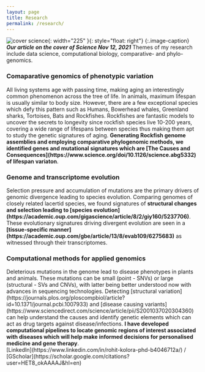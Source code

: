 ```yaml
---
layout: page
title: Research
permalink: /research/
---
```


![cover science](../images/science_cover.jpg){: width="225" }{: style="float: right"}
{:.image-caption}
*<b><i>Our article on the cover of Science Nov 12, 2021</i></b>*
Themes of my research include data science, computational biology, comparative- and phylo-genomics.

<h3>Comaparative genomics of phenotypic variation</h3>
All living systems age with passing time, making aging an interestingly common phenomenon across the tree of life. In animals, maximum lifespan is usually similar to body size. However, there are a few exceptional species which defy this pattern such as Humans, Bowerhead whales, Greenland sharks, Tortoises, Bats and Rockfishes. Rockfishes are fantastic models to uncover the secrets to longevity since rockfish species live 10-200 years, covering a wide range of lifespans between species thus making them apt to study the genetic signatures of aging. <b>Generating Rockfish genome assemblies and employing comparative phylogenomic methods, we identified genes and mutational signatures which are [The Causes and Consequences](https://www.science.org/doi/10.1126/science.abg5332) of lifespan variaton</b>.

<h3>Genome and transcriptome evolution</h3>
Selection pressure and accumulation of mutations are the primary drivers of genomic divergence leading to species evolution. Comparing genomes of closely related lacertid species, we found signatures of <b>structural changes and selection leading to [species evolution](https://academic.oup.com/gigascience/article/8/2/giy160/5237706)</b>. These evolutionary signatures driving divergent evolution are seen in a <b>[tissue-specific manner](https://academic.oup.com/gbe/article/13/8/evab109/6275683)</b> as witnessed through their transcriptomes.

<h3>Computational methods for applied genomics</h3>
Deleterious mutations in the genome lead to disease phenotypes in plants and animals. These mutations can be small (point - SNVs) or large (structural - SVs and CNVs), with latter being better understood now with advances in sequencing technologies. Detecting [structural variation](https://journals.plos.org/ploscompbiol/article?id=10.1371/journal.pcbi.1007933) and [disease causing variants](https://www.sciencedirect.com/science/article/pii/S2001037020304360) can help understand the causes and identify genetic elements which can act as drug targets against disease/infections. <b>I have developed computational pipelines to locate genomic regions of interest associated with diseases which will help make informed decisions for personalised medicine and gene therapy</b>.

<br>
[LinkedIn](https://www.linkedin.com/in/rohit-kolora-phd-b4046712a/) / [GScholar](https://scholar.google.com/citations?user=HET8_okAAAAJ&hl=en) 
